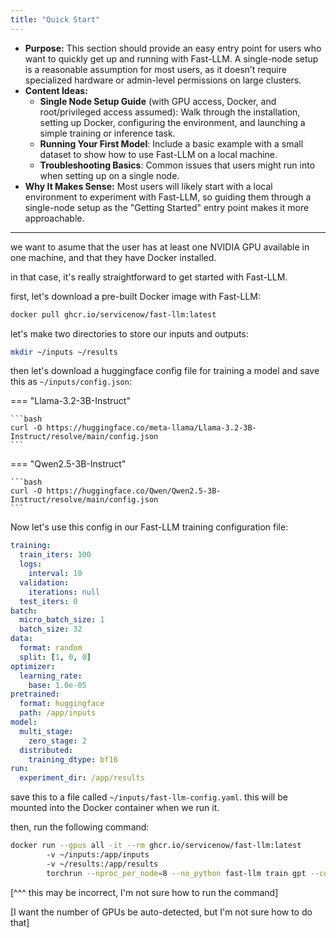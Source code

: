 ```yaml
---
title: "Quick Start"
---
```




- **Purpose:** This section should provide an easy entry point for users who want to quickly get up and running with Fast-LLM. A single-node setup is a reasonable assumption for most users, as it doesn’t require specialized hardware or admin-level permissions on large clusters.
- **Content Ideas:**
  - **Single Node Setup Guide** (with GPU access, Docker, and root/privileged access assumed): Walk through the installation, setting up Docker, configuring the environment, and launching a simple training or inference task.
  - **Running Your First Model**: Include a basic example with a small dataset to show how to use Fast-LLM on a local machine.
  - **Troubleshooting Basics**: Common issues that users might run into when setting up on a single node.
- **Why It Makes Sense:** Most users will likely start with a local environment to experiment with Fast-LLM, so guiding them through a single-node setup as the "Getting Started" entry point makes it more approachable.

---

we want to asume that the user has at least one NVIDIA GPU available in one machine, and that they have Docker installed.

in that case, it's really straightforward to get started with Fast-LLM.

first, let's download a pre-built Docker image with Fast-LLM:

```bash
docker pull ghcr.io/servicenow/fast-llm:latest
```

let's make two directories to store our inputs and outputs:

```bash
mkdir ~/inputs ~/results
```

then let's download a huggingface config file for training a model and save this as `~/inputs/config.json`:

=== "Llama-3.2-3B-Instruct"

    ```bash
    curl -O https://huggingface.co/meta-llama/Llama-3.2-3B-Instruct/resolve/main/config.json
    ```

=== "Qwen2.5-3B-Instruct"

    ```bash
    curl -O https://huggingface.co/Qwen/Qwen2.5-3B-Instruct/resolve/main/config.json
    ```

Now let's use this config in our Fast-LLM training configuration file:

```yaml
training:
  train_iters: 100
  logs:
    interval: 10
  validation:
    iterations: null
  test_iters: 0
batch:
  micro_batch_size: 1
  batch_size: 32
data:
  format: random
  split: [1, 0, 0]
optimizer:
  learning_rate:
    base: 1.0e-05
pretrained:
  format: huggingface
  path: /app/inputs
model:
  multi_stage:
    zero_stage: 2
  distributed:
    training_dtype: bf16
run:
  experiment_dir: /app/results
```

save this to a file called `~/inputs/fast-llm-config.yaml`.
this will be mounted into the Docker container when we run it.

then, run the following command:

```bash
docker run --gpus all -it --rm ghcr.io/servicenow/fast-llm:latest
        -v ~/inputs:/app/inputs
        -v ~/results:/app/results
        torchrun --nproc_per_node=8 --no_python fast-llm train gpt --config /app/inputs/fast-llm-config.yaml
```

[^^^ this may be incorrect, I'm not sure how to run the command]

[I want the number of GPUs be auto-detected, but I'm not sure how to do that]
